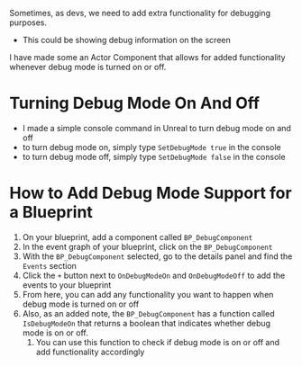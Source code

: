 Sometimes, as devs, we need to add extra functionality for debugging purposes.
- This could be showing debug information on the screen

I have made some an Actor Component that allows for added functionality whenever debug mode is turned on or off.

# Turning Debug Mode On And Off

- I made a simple console command in Unreal to turn debug mode on and off
- to turn debug mode on, simply type `SetDebugMode true` in the console
- to turn debug mode off, simply type `SetDebugMode false` in the console

# How to Add Debug Mode Support for a Blueprint

1. On your blueprint, add a component called `BP_DebugComponent`
2. In the event graph of your blueprint, click on the `BP_DebugComponent`
3. With the `BP_DebugComponent` selected, go to the details panel and find the `Events` section
4. Click the `+` button next to `OnDebugModeOn` and `OnDebugModeOff` to add the events to your blueprint
5. From here, you can add any functionality you want to happen when debug mode is turned on or off
6. Also, as an added note, the `BP_DebugComponent` has a function called `IsDebugModeOn` that returns a boolean that indicates whether debug mode is on or off.
	1. You can use this function to check if debug mode is on or off and add functionality accordingly
